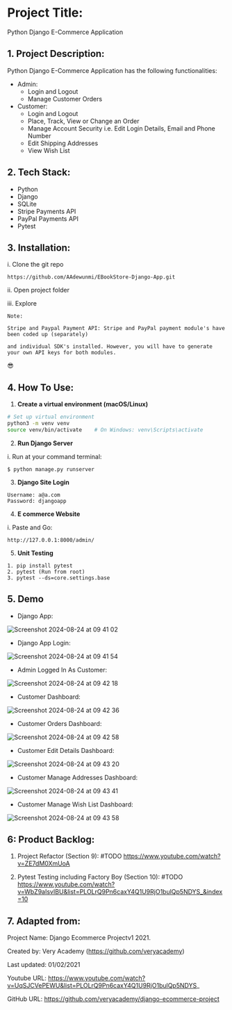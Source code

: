 # Project Title:

Python Django E-Commerce Application 


## 1. Project Description:

Python Django E-Commerce Application has the following functionalities:

- Admin:
    - Login and Logout
    - Manage Customer Orders
- Customer:
    - Login and Logout
    - Place, Track, View or Change an Order
    - Manage Account Security i.e. Edit Login Details, Email and Phone Number
    - Edit Shipping Addresses
    - View Wish List


## 2. Tech Stack: 

- Python
- Django
- SQLite
- Stripe Payments API
- PayPal Payments API
- Pytest


## 3. Installation:

i. Clone the git repo

```
https://github.com/AAdewunmi/EBookStore-Django-App.git
```

ii. Open project folder

iii. Explore


```
Note:

Stripe and Paypal Payment API: Stripe and PayPal payment module's have been coded up (separately)

and individual SDK's installed. However, you will have to generate your own API keys for both modules.
```

😎


## 4. How To Use:

1. **Create a virtual environment (macOS/Linux)**

```bash
# Set up virtual environment
python3 -m venv venv
source venv/bin/activate    # On Windows: venv\Scripts\activate
```

2. **Run Django Server**

i. Run at your command terminal:
```
$ python manage.py runserver
```

3. **Django Site Login**

```
Username: a@a.com
Password: djangoapp
```

4. **E commerce Website**

i. Paste and Go:
```
http://127.0.0.1:8000/admin/
```

5. **Unit Testing**

```
1. pip install pytest
2. pytest (Run from root)
3. pytest --ds=core.settings.base
```

## 5. Demo
- Django App:
  
![Screenshot 2024-08-24 at 09 41 02](https://github.com/user-attachments/assets/5745f3df-fc78-4985-bbfa-a4ca11293a1c)

- Django App Login:

![Screenshot 2024-08-24 at 09 41 54](https://github.com/user-attachments/assets/2a925e75-454c-40a8-88f9-6addfb689623)

- Admin Logged In As Customer:

![Screenshot 2024-08-24 at 09 42 18](https://github.com/user-attachments/assets/df29478a-6677-4907-b17d-fbfe008d254e)

- Customer Dashboard:

![Screenshot 2024-08-24 at 09 42 36](https://github.com/user-attachments/assets/1bbe7f2f-071a-40e5-9e8b-4dc7828b2dfe)

- Customer Orders Dashboard:

![Screenshot 2024-08-24 at 09 42 58](https://github.com/user-attachments/assets/36b6bd31-2855-426a-83cc-081cf2c27736)

- Customer Edit Details Dashboard:

![Screenshot 2024-08-24 at 09 43 20](https://github.com/user-attachments/assets/1fa27053-d26b-4375-9f42-eb9e6ea49bf6)

- Customer Manage Addresses Dashboard:

![Screenshot 2024-08-24 at 09 43 41](https://github.com/user-attachments/assets/2d97e20c-1c00-4588-9a47-9792122d20d0)

- Customer Manage Wish List Dashboard:

![Screenshot 2024-08-24 at 09 43 58](https://github.com/user-attachments/assets/cb051b70-14f0-46e6-b232-2d5182c20091)


## 6: Product Backlog:

1. Project Refactor (Section 9): #TODO https://www.youtube.com/watch?v=ZE7dM0XmUoA

2. Pytest Testing including Factory Boy (Section 10):  #TODO https://www.youtube.com/watch?v=WbZ9aIsvIBU&list=PLOLrQ9Pn6caxY4Q1U9RjO1bulQp5NDYS_&index=10


## 7. Adapted from: 

Project Name: Django Ecommerce Projectv1 2021.

Created by: Very Academy (https://github.com/veryacademy)

Last updated: 01/02/2021

Youtube URL: https://www.youtube.com/watch?v=UqSJCVePEWU&list=PLOLrQ9Pn6caxY4Q1U9RjO1bulQp5NDYS_

GitHub URL: https://github.com/veryacademy/django-ecommerce-project


